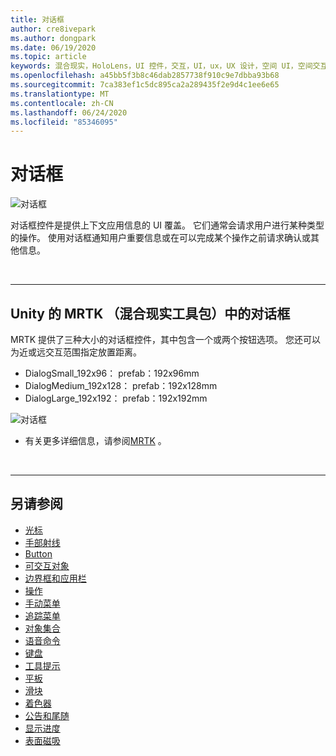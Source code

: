 ```yaml
---
title: 对话框
author: cre8ivepark
ms.author: dongpark
ms.date: 06/19/2020
ms.topic: article
keywords: 混合现实，HoloLens，UI 控件，交互，UI，ux，UX 设计，空间 UI，空间交互，3D UI，三维 UX
ms.openlocfilehash: a45bb5f3b8c46dab2857738f910c9e7dbba93b68
ms.sourcegitcommit: 7ca383ef1c5dc895ca2a289435f2e9d4c1ee6e65
ms.translationtype: MT
ms.contentlocale: zh-CN
ms.lasthandoff: 06/24/2020
ms.locfileid: "85346095"
---
```

# <a name="dialog"></a>对话框

![对话框](images/UX/MRTK_UX_Dialog.jpg)

对话框控件是提供上下文应用信息的 UI 覆盖。 它们通常会请求用户进行某种类型的操作。 使用对话框通知用户重要信息或在可以完成某个操作之前请求确认或其他信息。

<br>

---

## <a name="dialog-in-mrtk-mixed-reality-toolkit-for-unity"></a>Unity 的 MRTK （混合现实工具包）中的对话框
MRTK 提供了三种大小的对话框控件，其中包含一个或两个按钮选项。 您还可以为近或远交互范围指定放置距离。 

- DialogSmall_192x96： prefab：192x96mm
- DialogMedium_192x128： prefab：192x128mm
- DialogLarge_192x192： prefab：192x192mm

![对话框](images/UX/MRTK_UX_Dialog_Types.jpg)


* 有关更多详细信息，请参阅[MRTK](https://microsoft.github.io/MixedRealityToolkit-Unity/Assets/MRTK/SDK/Experimental/Dialog/README_Dialog.html) 。

<br>

---

## <a name="see-also"></a>另请参阅

* [光标](cursors.md)
* [手部射线](point-and-commit.md)
* [Button](button.md)
* [可交互对象](interactable-object.md)
* [边界框和应用栏](app-bar-and-bounding-box.md)
* [操作](direct-manipulation.md)
* [手动菜单](hand-menu.md)
* [追踪菜单](near-menu.md)
* [对象集合](object-collection.md)
* [语音命令](voice-input.md)
* [键盘](keyboard.md)
* [工具提示](tooltip.md)
* [平板](slate.md)
* [滑块](slider.md)
* [着色器](shader.md)
* [公告和尾随](billboarding-and-tag-along.md)
* [显示进度](progress.md)
* [表面磁吸](surface-magnetism.md)
